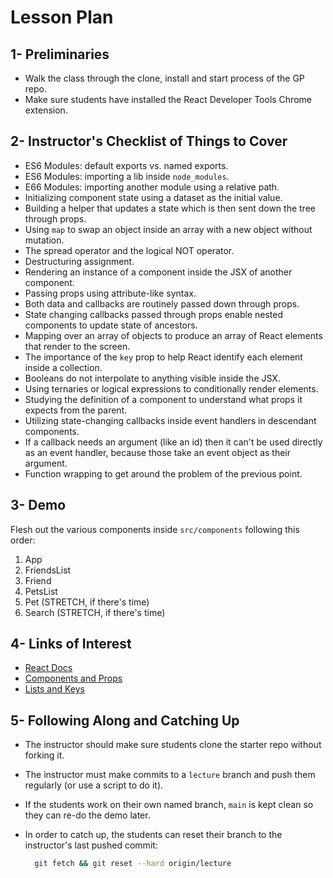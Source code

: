 # Lesson Plan

## 1- Preliminaries

* Walk the class through the clone, install and start process of the GP repo.
* Make sure students have installed the React Developer Tools Chrome extension.

## 2- Instructor's Checklist of Things to Cover

* ES6 Modules: default exports vs. named exports.
* ES6 Modules: importing a lib inside `node_modules`.
* E66 Modules: importing another module using a relative path.
* Initializing component state using a dataset as the initial value.
* Building a helper that updates a state which is then sent down the tree through props.
* Using `map` to swap an object inside an array with a new object without mutation.
* The spread operator and the logical NOT operator.
* Destructuring assignment.
* Rendering an instance of a component inside the JSX of another component.
* Passing props using attribute-like syntax.
* Both data and callbacks are routinely passed down through props.
* State changing callbacks passed through props enable nested components to update state of ancestors.
* Mapping over an array of objects to produce an array of React elements that render to the screen.
* The importance of the `key` prop to help React identify each element inside a collection.
* Booleans do not interpolate to anything visible inside the JSX.
* Using ternaries or logical expressions to conditionally render elements.
* Studying the definition of a component to understand what props it expects from the parent.
* Utilizing state-changing callbacks inside event handlers in descendant components.
* If a callback needs an argument (like an id) then it can't be used directly as an event handler, because those take an event object as their argument.
* Function wrapping to get around the problem of the previous point.

## 3- Demo

Flesh out the various components inside `src/components` following this order:

1. App
2. FriendsList
3. Friend
4. PetsList
5. Pet (STRETCH, if there's time)
6. Search (STRETCH, if there's time)

## 4- Links of Interest

* [React Docs](https://reactjs.org/docs/getting-started.html)
* [Components and Props](https://reactjs.org/docs/components-and-props.html)
* [Lists and Keys](https://reactjs.org/docs/lists-and-keys.html)

## 5- Following Along and Catching Up

* The instructor should make sure students clone the starter repo without forking it.
* The instructor must make commits to a `lecture` branch and push them regularly (or use a script to do it).
* If the students work on their own named branch, `main` is kept clean so they can re-do the demo later.
* In order to catch up, the students can reset their branch to the instructor's last pushed commit:

  ```bash
    git fetch && git reset --hard origin/lecture
  ```
